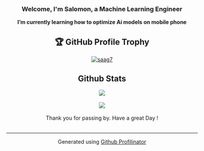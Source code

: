 <!--
<div align="center">
<img src="https://github.com/saag7/saag7/blob/main/2.png" align="center" style="width: 100%" />
</div>  
   -->


### <div align="center">Welcome, I'm Salomon, a Machine Learning Engineer </div>  

 **<div align="center">I’m currently learning how to optimize Ai models on mobile phone** </div>

<div align="center">

## 🏆 GitHub Profile Trophy
<p align="center"> <a href="https://github.com/ryo-ma/github-profile-trophy"><img src="https://github-profile-trophy.vercel.app/?username=saag7&margin-w=2&margin-h=2&row=2&column=3&theme=dracula&rank=SECRET,SSS,SS,S,AAA,AA,A,B,C" alt="saag7" /></a> </p>
  <!--
<p align="center">
<a href="https://huggingface.co/{username}"><img src="https://img.shields.io/badge/%F0%9F%A4%97%20Hugging%20Face-Profile-blue" width="210" height="30" alt="Hugging Face"></a>
</p>
[![Docker](https://img.shields.io/badge/Docker-20.10.7-blue)](https://hub.docker.com/r/{username}/{image_name})
 -->
   <!--
- **🔭 I’m currently working on [eCommerce-Price-Tracker](https://github.com/saag7/eCommerce-Price-Tracker)**  
  -->

   

<!-- - ⚡ Fun fact: I like to learn new valuable things everyday    -->
  
 
<!--
<div align="center">

   ## Completed Projects  
<table><tr><td valign="top" width="33%">

</div>



<div align="center"> 
   
   ### On Huggingface 
   
   <a href="https://huggingface.co/{username}"><img src="https://img.shields.io/badge/%F0%9F%A4%97%20Hugging%20Face-My%20Custom%20Text-blue" width="250" height="28" alt="Hugging Face"></a>
     <a href="https://huggingface.co/{username}"><img src="https://img.shields.io/badge/%F0%9F%A4%97%20Hugging%20Face-My%20Custom%20Text-blue" width="250" height="28" alt="Hugging Face"></a>
       <a href="https://huggingface.co/{username}"><img src="https://img.shields.io/badge/%F0%9F%A4%97%20Hugging%20Face-My%20Custom%20Text-blue" width="250" height="28" alt="Hugging Face"></a>
         <a href="https://huggingface.co/{username}"><img src="https://img.shields.io/badge/%F0%9F%A4%97%20Hugging%20Face-My%20Custom%20Text-blue" width="250" height="28" alt="Hugging Face"></a>
   
</div>

</td><td valign="top" width="33%">


<div align="center">
   
###           Dockerized 


<a href="https://hub.docker.com/r/{username}/{image_name}" target="_blank">
  <img src="https://img.shields.io/badge/Docker-My%20Custom%20Text-blue" width="200" height="30" alt="Docker">
</a>
<a href="https://hub.docker.com/r/{username}/{image_name}" target="_blank">
  <img src="https://img.shields.io/badge/Docker-My%20Custom%20Text-blue" width="200" height="30" alt="Docker">
</a>
<a href="https://hub.docker.com/r/{username}/{image_name}" target="_blank">
  <img src="https://img.shields.io/badge/Docker-My%20Custom%20Text-blue" width="200" height="30" alt="Docker">
</a>
<a href="https://hub.docker.com/r/{username}/{image_name}" target="_blank">
  <img src="https://img.shields.io/badge/Docker-My%20Custom%20Text-blue" width="200" height="30" alt="Docker">
</a>
</div>

</td><td valign="top" width="33%">


<div align="center">
   
### Watch Demo  
<div align="center">  
 
   
<a href="https://huggingface.co/{username}" target="_blank" title="Hugging Face Model">
  <img src="https://img.shields.io/badge/Demo-🚀%20My%20Custom%20Demo%20Text-blue" width="228" height="30" alt="Demo">
</a>
<a href="https://huggingface.co/{username}" target="_blank" title="Hugging Face Model">
  <img src="https://img.shields.io/badge/Demo-🚀%20My%20Custom%20Demo%20Text-blue" width="228" height="30" alt="Demo">
</a>
<a href="https://huggingface.co/{username}" target="_blank" title="Hugging Face Model">
  <img src="https://img.shields.io/badge/Demo-🚀%20My%20Custom%20Demo%20Text-blue" width="228" height="30" alt="Demo">
</a>
<a href="https://huggingface.co/{username}" target="_blank" title="Hugging Face Model">
  <img src="https://img.shields.io/badge/Demo-🚀%20My%20Custom%20Demo%20Text-blue" width="228" height="30" alt="Demo">
</a>
</div>

</td></tr></table>  

<br/>  
 -->
<!--
## Connect with me  
<div align="center">

  <!--<a href="https://github.com/saag7" target="_blank">
<img src=https://img.shields.io/badge/github-%2324292e.svg?&style=for-the-badge&logo=github&logoColor=white alt=github style="margin-bottom: 5px;" />
</a>  -->
<!--
<a href="https://linkedin.com/in/saag" target="_blank">
<img src=https://img.shields.io/badge/linkedin-%231E77B5.svg?&style=for-the-badge&logo=linkedin&logoColor=white alt=linkedin style="margin-bottom: 5px;" />
</a> 
<a target="_blank" href="https://twitter.com/kosalomag" style="display: inline-block;"><img src="https://img.shields.io/badge/twitter-x?style=for-the-badge&logo=x&logoColor=white&color=%230f1419" alt="twitter" /></a>
</div>  
  -->



<div align="center">

   ## Github Stats  
<div align="center"><img src="https://github-readme-stats.vercel.app/api/top-langs/?username=saag7&hide_border=true&layout=compact&theme=github_dark"align="center" /></div>
<!-- <div align="center"><img src="https://github-readme-stats.vercel.app/api?username=saag7&show_icons=true&theme=github_dark&count_private=true"align="center" /></div>  -->

</div>  

  

<br/>  

<div align="center">
<img src="https://komarev.com/ghpvc/?username=saag7&&style=flat-square" align="center" />
</div>  
  <br/> 
 <div align="center">Thank you for passing by. Have a great Day !</div>

 


<br />

----
<div align="center">Generated using <a href="https://profilinator.rishav.dev/" target="_blank">Github Profilinator</a></div>
